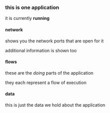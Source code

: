 ### this is one application

it is currently **running**

#### network

shows you the network ports that are open for it

additional information is shown too

#### flows

these are the _doing_ parts of the application

they each represent a flow of execution 

#### data

this is just the data we hold about the application